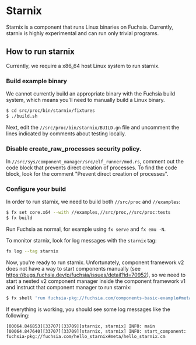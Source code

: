 # Starnix

Starnix is a component that runs Linux binaries on Fuchsia. Currently, starnix is highly
experimental and can run only trivial programs.

## How to run starnix

Currently, we require a x86_64 host Linux system to run starnix.

### Build example binary

We cannot currently build an appropriate binary with the Fuchsia build system, which means you'll
need to manually build a Linux binary.

```sh
$ cd src/proc/bin/starnix/fixtures
$ ./build.sh
```

Next, edit the `//src/proc/bin/starnix/BUILD.gn` file and uncomment the lines indicated by comments
about testing locally.

### Disable create_raw_processes security policy.

In `//src/sys/component_manager/src/elf_runner/mod.rs`, comment out the code block that prevents
direct creation of processes. To find the code block, look for the comment "Prevent direct
creation of processes".

### Configure your build

In order to run starnix, we need to build both `//src/proc` and `//examples`:

```sh
$ fx set core.x64 --with //examples,//src/proc,//src/proc:tests
$ fx build
```

Run Fuchsia as normal, for example using `fx serve` and `fx emu -N`.

To monitor starnix, look for log messages with the `starnix` tag:

```sh
fx log --tag starnix
```

Now, you're ready to run starnix. Unfortunately, component framework v2 does not have a way to
start components manually (see https://bugs.fuchsia.dev/p/fuchsia/issues/detail?id=70952), so we
need to start a nested v2 component manager inside the component framework v1 and instruct that
component manager to run starnix:

```sh
$ fx shell 'run fuchsia-pkg://fuchsia.com/components-basic-example#meta/component_manager_for_examples.cmx fuchsia-pkg://fuchsia.com/starnix#meta/starnix_manager.cm'
```

If everything is working, you should see some log messages like the following:

```
[00064.846853][33707][33709][starnix, starnix] INFO: main
[00064.847640][33707][33709][starnix, starnix] INFO: start_component: fuchsia-pkg://fuchsia.com/hello_starnix#meta/hello_starnix.cm
```
